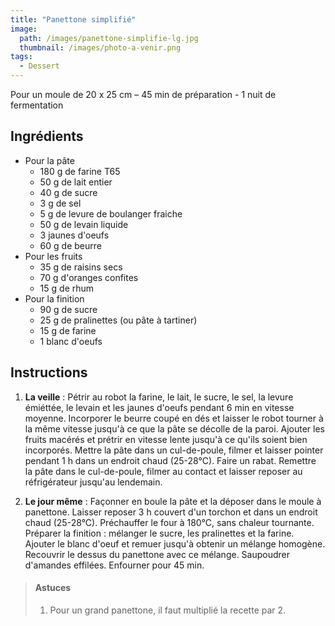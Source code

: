 ```yaml
---
title: "Panettone simplifié"
image: 
  path: /images/panettone-simplifie-lg.jpg
  thumbnail: /images/photo-a-venir.png
tags:
  - Dessert
---
```


Pour un moule de 20 x 25 cm – 45 min de préparation - 1 nuit de fermentation

## Ingrédients

* Pour la pâte
	* 180 g de farine T65
	* 50 g de lait entier
	* 40 g de sucre
	* 3 g de sel
	* 5 g de levure de boulanger fraiche
	* 50 g de levain liquide
	* 3 jaunes d'oeufs
	* 60 g de beurre
* Pour les fruits
	* 35 g de raisins secs
	* 70 g d'oranges confites
	* 15 g de rhum
* Pour la finition
	* 90 g de sucre
	* 25 g de pralinettes (ou pâte à tartiner)
	* 15 g de farine
	* 1 blanc d'oeufs

## Instructions

1. **La veille** : Pétrir au robot la farine, le lait, le sucre, le sel, la levure émiéttée, le levain et les jaunes d'oeufs pendant 6 min en vitesse moyenne. Incorporer le beurre coupé en dés et laisser le robot tourner à la même vitesse jusqu'à ce que la pâte se décolle de la paroi. Ajouter les fruits macérés et prétrir en vitesse lente jusqu'à ce qu'ils soient bien incorporés. Mettre la pâte dans un cul-de-poule, filmer et laisser pointer pendant 1 h dans un endroit chaud (25-28°C). Faire un rabat. Remettre la pâte dans le cul-de-poule, filmer au contact et laisser reposer au réfrigérateur jusqu'au lendemain.

2. **Le jour même** : Façonner en boule la pâte et la déposer dans le moule à panettone. Laisser reposer 3 h couvert d'un torchon et dans un endroit chaud (25-28°C). Préchauffer le four à 180°C, sans chaleur tournante. Préparer la finition : mélanger le sucre, les pralinettes et la farine. Ajouter le blanc d'oeuf et remuer jusqu'à obtenir un mélange homogène. Recouvrir le dessus du panettone avec ce mélange. Saupoudrer d'amandes effilées. Enfourner pour 45 min.

> #### Astuces
> 1. Pour un grand panettone, il faut multiplié la recette par 2.